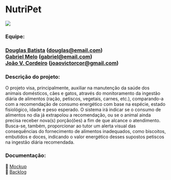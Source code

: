 <h1>NutriPet</h1>
<img src="https://i.imgur.com/wyehiLU.png"/>

<h3>Equipe:</h3>
<h3>
   <a href="https://github.com/douglasfsbatista">Douglas Batista</a> (<a href="mailto:douglas@email.com">douglas@email.com</a>) <br>
   <a href="https://github.com/Bielmelo6">Gabriel Melo</a> (<a href="mailto:gabriel@email.com">gabriel@email.com</a>) <br>
   <a href="https://github.com/jvictorcordeiro">João V. Cordeiro</a> (<a href="mailto:joaovictorcor@gmail.com">joaovictorcor@gmail.com</a>) <br>
</h3>
<h3>Descrição do projeto:</h3>
<p>
    O projeto visa, principalmente, auxiliar na manutenção da saúde dos animais 
    domésticos, cães e gatos, através do monitoramento da ingestão diária de alimentos 
    (ração, petiscos, vegetais, carnes, etc.), comparando-a com a recomendação de consumo energético 
    com base na espécie, estado fisiológico, idade e peso esperado. O sistema irá indicar se o 
    consumo de alimentos no dia já extrapolou a recomendação, ou se o animal ainda precisa 
    receber nova(s) porção(ões) a fim de que alcance o atendimento. Busca-se, também, 
    proporcionar ao tutor um alerta visual das consequências do fornecimento de alimentos 
    inadequados, como biscoitos, embutidos e doces, indicando o valor energético desses 
    supostos petiscos na ingestão diária recomendada.
</p>

<h3>Documentação:</h3>
<p>
    🔗 <a href="https://www.figma.com/design/MejdsLonF9hRbQ7PWRAevx/NutriPet?m=auto&t=eoV43FC02tCUAtNO-6" target="_blank">Mockup</a><br>
    🔗 <a href="https://link-para-backlog.com" target="_blank">Backlog</a>
</p>

